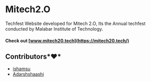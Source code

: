 # Mitech2.O
Techfest Website developed for Mitech 2.O,
Its the Annual techfest conducted by Malabar Institute of Technology.
#### Check out [www.mitech20.tech](https://mitech20.tech/)
## Contributors*❤️*
- [ishamsu](https://github.com/ishamsu)
- [Adarshshaashi](https://github.com/Adarshaashi)
